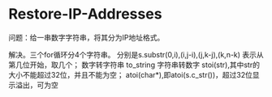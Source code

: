 # Restore-IP-Addresses

问题：给一串数字字符串，将其分为IP地址格式。

解决。三个for循环分4个字符串。
     分别是s.substr(0,i),(i,j-i),(j,k-j),(k,n-k) 表示从第几位开始，取几个；
     数字转字符串 to_string
     字符串转数字 stoi(str),其中str的大小不能超过32位，并且不能为空；
                 atoi(char*),即atoi(s.c_str())，超过32位显示溢出，可为空
